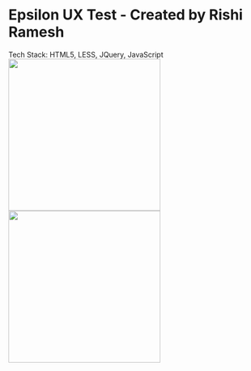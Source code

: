 # Epsilon UX Test - Created by Rishi Ramesh
Tech Stack:
HTML5, LESS, JQuery, JavaScript
<br>
<img src="https://user-images.githubusercontent.com/27177572/172051886-693bd9b9-3529-4c02-a822-ab8b5ac9b46a.png" width="300">
<br>
<img src="https://user-images.githubusercontent.com/27177572/172051758-366961fb-b4d1-4f1c-856d-6978caa7b9b1.png" width="300">


